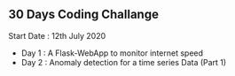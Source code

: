 
## 30 Days Coding Challange 

Start Date : 12th July 2020

* Day 1 : A Flask-WebApp to monitor internet speed 
* Day 2 : Anomaly detection for a time series Data (Part 1)